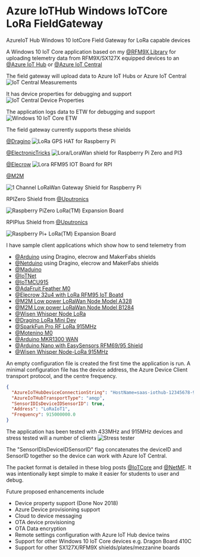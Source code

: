 # Azure IoTHub Windows IoTCore LoRa FieldGateway 
AzureIoT Hub Windows 10 IotCore Field Gateway for LoRa capable devices

A Windows 10 IoT Core application based on my [@RFM9X Library](https://github.com/KiwiBryn/RFM9XLoRa-NetMF) for uploading telemetry data from RFM9X/SX127X equipped devices to an [@Azure IoT Hub](https://azure.microsoft.com/en-us/services/iot-hub/) or [@Azure IoT Central](https://azure.microsoft.com/en-us/services/iot-central/)

The field gateway will upload data to Azure IoT Hubs or Azure IoT Central
![IoT Central Measurements](AzureIoTLoRaGatewayMeasurments.PNG)

It has device properties for debugging and support
![IoT Central Device Properties](AzureIoTLoRaGatewayProperties.PNG)

The application logs data to ETW for debugging and support
![Windows 10 IoT Core ETW](AzureIoTLoRaGatewayETW.PNG)

The field gateway currently supports these shields

[@Dragino](http://www.dragino.com/products/lora/item/106-lora-gps-hat.html)
![LoRa GPS HAT for Raspberry Pi](DraginoRPILoRaGPSShield.jpg)

[@ElectronicTricks](https://www.tindie.com/products/electronictrik/loralorawan-shield-for-raspberry-pi-zero-and-pi3)
![Lora/LoraWan shield for Raspberry Pi Zero and PI3](ElectronicTricksLoraShield.jpg)

[@Elecrow](https://www.elecrow.com/lora-rfm95-iot-board-for-rpi.html)
![Lora RFM95 IOT Board for RPI](ElecrowLoRaShield.jpg)

[@M2M](https://www.tindie.com/products/m2m/1-channel-lorawan-gateway-shield-for-raspberry-pi)

![1 Channel LoRaWan Gateway Shield for Raspberry Pi](M2MLoRaShield.jpg)

RPIZero Shield from [@Uputronics](https://store.uputronics.com/index.php?route=product/product&path=61&product_id=91)

![Raspberry PiZero LoRa(TM) Expansion Board](UputronicsRPIZeroShield.jpg)

RPIPlus Shield from [@Uputronics](https://store.uputronics.com/index.php?route=product/product&path=61&product_id=68)

![Raspberry Pi+ LoRa(TM) Expansion Board](UputronicsRPIPlusShield.jpg)

I have sample client applications which show how to send telemetry from
* [@Arduino](https://blog.devmobile.co.nz/2018/09/05/arduino-payload-addressing-client/) using Dragino, elecrow and MakerFabs shields
* [@Netduino](https://blog.devmobile.co.nz/2018/09/17/netduino-lora-radio-433-868-915-mhz-payload-addressing-client/) using Dragino, elecrow and MakerFabs shields
* [@Maduino](https://blog.devmobile.co.nz/2018/09/15/maduino-lora-radio-868mhz/)
* [@IoTNet](https://blog.devmobile.co.nz/2018/09/20/iot-net-lora-radio-915-mhz-payload-addressing-client/)
* [@IoTMCU915](https://blog.devmobile.co.nz/2018/09/18/lora-radio-node-v1-0-868-915mhz-payload-addressing-client/)
* [@AdaFruit Feather M0](https://blog.devmobile.co.nz/2018/09/23/adafruit-feather-m0-rfm95-lora-radio-payload-addressing-client/)
* [@Elecrow 32u4 with LoRa RFM95 IoT Boatd](https://blog.devmobile.co.nz/2018/09/19/32u4-with-lora-rfm95-iot-board-payload-addressing-client/)
* [@M2M Low power LoRaWan Node Model A328](https://blog.devmobile.co.nz/2018/09/14/low-power-lorawan-node-model-a328-payload-addressing-client/)
* [@M2M Low power LoRaWan Node Model B1284](https://blog.devmobile.co.nz/2018/09/16/low-power-lorawan-node-model-b1248-payload-addressing-client/)
* [@Wisen Whisper Node LoRa](https://blog.devmobile.co.nz/2018/09/24/wisen-whisper-node-lora-915-mhz-payload-addressing-client/)
* [@Dragino LoRa Mini Dev](https://blog.devmobile.co.nz/2018/09/13/dragino-loraminidev-payload-addressing-client/)
* [@SparkFun Pro RF LoRa 915MHz](https://blog.devmobile.co.nz/2018/12/11/sparkfun-pro-rf-lora-915mhz-payload-addressing-client/)
* [@Motenino M0](https://blog.devmobile.co.nz/2018/11/30/moteino-m0-payload-addressing-client/)
* [@Arduino MKR1300 WAN](https://blog.devmobile.co.nz/2018/11/26/arduino-mkr1300-wan-payload-addressing-client/)
* [@Arduino Nano with EasySensors RFM69/95 Shield](https://blog.devmobile.co.nz/2018/11/24/easy-sensors-lora-wireless-field-gateway-arduino-nano-client/)
* [@Wisen Whisper Node-LoRa 915MHz](https://blog.devmobile.co.nz/2018/09/24/wisen-whisper-node-lora-915-mhz-payload-addressing-client/)

An empty configuration file is created the first time the application is run. A minimal configuration file has the device address, the Azure Device Client transport protocol, and the centre frequency.

```Json
{
  "AzureIoTHubDeviceConnectionString": "HostName=saas-iothub-12345678-9012-3456-7890-123456789012.azure-devices.net;DeviceId=b1234567890d;SharedAccessKey=qwertyuiopasdfghjklzxcvbnm1234567890qwertyu=",
  "AzureIoTHubTransportType": "amqp",
  "SensorIDIsDeviceIDSensorID": true,
  "Address": "LoRaIoT1",
  "Frequency": 915000000.0
}
```

The application has been tested with 433MHz and 915MHz devices and stress tested will a number of clients
![Stress tester](LoRaStress.jpg)

The "SensorIDIsDeviceIDSensorID" flag concatenates the deviceID and SensorID together so the device can work with Azure IoT Central.

The packet format is detailed in these blog posts [@IoTCore](https://blog.devmobile.co.nz/2018/09/03/rfm9x-iotcore-payload-addressing/) and [@NetMF](https://blog.devmobile.co.nz/2018/09/04/rfm9x-netmf-payload-addressing/). It was intentionally kept simple to make it easier for students to user and debug.

Future proposed enhancements include
  * Device property support (Done Nov 2018)
  * Azure Device provisioning support
  * Cloud to device messaging
  * OTA device provisioning
  * OTA Data encryption
  * Remote settings configuration with Azure IoT Hub device twins
  * Support for other Windows 10 IoT Core devices e.g. Dragon Board 410C
  * Support for other SX127X/RFM9X shields/plates/mezzanine boards
